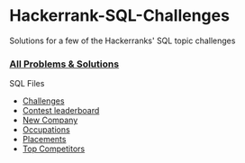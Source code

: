 # Hackerrank-SQL-Challenges
Solutions for a few of the Hackerranks' SQL topic challenges

### [All Problems & Solutions](Hackerrank_SQL-Challenges.ipynb)

SQL Files
- [Challenges](https://github.com/Tareqhaboukh/Hackerrank-SQL-Challenges/blob/main/Challenges.sql)
- [Contest leaderboard](https://github.com/Tareqhaboukh/Hackerrank-SQL-Challenges/blob/main/Contest%20leaderboard.sql)
- [New Company](https://github.com/Tareqhaboukh/Hackerrank-SQL-Challenges/blob/main/New%20Company.sql)
- [Occupations](https://github.com/Tareqhaboukh/Hackerrank-SQL-Challenges/blob/main/Occupations.sql)
- [Placements](https://github.com/Tareqhaboukh/Hackerrank-SQL-Challenges/blob/main/Placements.sql)
- [Top Competitors](https://github.com/Tareqhaboukh/Hackerrank-SQL-Challenges/blob/main/Top%20Competitors.sql)
